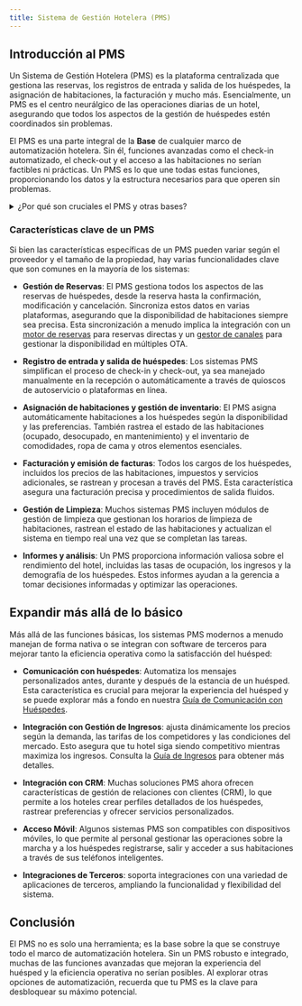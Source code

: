 ```yaml
---
title: Sistema de Gestión Hotelera (PMS)
---
```


## Introducción al PMS

Un Sistema de Gestión Hotelera (PMS) es la plataforma centralizada que gestiona las reservas, los registros de entrada y salida de los huéspedes, la asignación de habitaciones, la facturación y mucho más. Esencialmente, un PMS es el centro neurálgico de las operaciones diarias de un hotel, asegurando que todos los aspectos de la gestión de huéspedes estén coordinados sin problemas.

El PMS es una parte integral de la **Base** de cualquier marco de automatización hotelera. Sin él, funciones avanzadas como el check-in automatizado, el check-out y el acceso a las habitaciones no serían factibles ni prácticas. Un PMS es lo que une todas estas funciones, proporcionando los datos y la estructura necesarios para que operen sin problemas.

<details>
  <summary>¿Por qué son cruciales el PMS y otras bases?</summary>

  Imagina intentar implementar un registro de entrada automático sin un PMS. ¿Cómo sabría el sistema qué huésped está llegando, para qué fechas y a qué habitación está asignado? La misma pregunta surge con el acceso automatizado a las habitaciones: sin un PMS, ¿cómo sabrías qué llave de habitación generar o desactivar? El PMS contiene toda la información crítica necesaria para automatizar estos procesos, lo que lo convierte en un componente indispensable del conjunto tecnológico de cualquier hotel.

  Es posible, por ejemplo, operar utilizando solo dos canales (como Airbnb y Booking.com) sin tu propio sitio web, sincronizando la disponibilidad a través de la funcionalidad iCal. Esta configuración evita efectivamente la necesidad de componentes básicos como un gestor de canales, un PMS y un motor de reservas. Aunque esto puede parecer más simple al principio, complica los esfuerzos de automatización posteriores.

  Por ejemplo, si deseas implementar sistemas de auto check-in, check-out y acceso a habitaciones, estos sistemas tendrían que conectarse directamente a ambos canales para recopilar la información de las reservas. Además, si recibes reservas directas, tendrías que ingresarlas manualmente en uno o más de estos sistemas para asegurarte de que todo esté sincronizado. Este proceso manual no solo aumenta la probabilidad de errores, sino que también disminuye la eficiencia y confiabilidad que se supone que la automatización debe proporcionar. Un PMS robusto elimina estas complicaciones centralizando toda la información de las reservas y haciéndola accesible para todos los demás sistemas automatizados.
  
</details>

### Características clave de un PMS

Si bien las características específicas de un PMS pueden variar según el proveedor y el tamaño de la propiedad, hay varias funcionalidades clave que son comunes en la mayoría de los sistemas:

- **Gestión de Reservas**: El PMS gestiona todos los aspectos de las reservas de huéspedes, desde la reserva hasta la confirmación, modificación y cancelación. Sincroniza estos datos en varias plataformas, asegurando que la disponibilidad de habitaciones siempre sea precisa. Esta sincronización a menudo implica la integración con un [motor de reservas](booking-engine.md) para reservas directas y un [gestor de canales](channel-management.md) para gestionar la disponibilidad en múltiples OTA.

- **Registro de entrada y salida de huéspedes**: Los sistemas PMS simplifican el proceso de check-in y check-out, ya sea manejado manualmente en la recepción o automáticamente a través de quioscos de autoservicio o plataformas en línea.

- **Asignación de habitaciones y gestión de inventario**: El PMS asigna automáticamente habitaciones a los huéspedes según la disponibilidad y las preferencias. También rastrea el estado de las habitaciones (ocupado, desocupado, en mantenimiento) y el inventario de comodidades, ropa de cama y otros elementos esenciales.

- **Facturación y emisión de facturas**: Todos los cargos de los huéspedes, incluidos los precios de las habitaciones, impuestos y servicios adicionales, se rastrean y procesan a través del PMS. Esta característica asegura una facturación precisa y procedimientos de salida fluidos.

- **Gestión de Limpieza**: Muchos sistemas PMS incluyen módulos de gestión de limpieza que gestionan los horarios de limpieza de habitaciones, rastrean el estado de las habitaciones y actualizan el sistema en tiempo real una vez que se completan las tareas.

- **Informes y análisis**: Un PMS proporciona información valiosa sobre el rendimiento del hotel, incluidas las tasas de ocupación, los ingresos y la demografía de los huéspedes. Estos informes ayudan a la gerencia a tomar decisiones informadas y optimizar las operaciones.

## Expandir más allá de lo básico

Más allá de las funciones básicas, los sistemas PMS modernos a menudo manejan de forma nativa o se integran con software de terceros para mejorar tanto la eficiencia operativa como la satisfacción del huésped:

- **Comunicación con huéspedes**: Automatiza los mensajes personalizados antes, durante y después de la estancia de un huésped. Esta característica es crucial para mejorar la experiencia del huésped y se puede explorar más a fondo en nuestra [Guía de Comunicación con Huéspedes](../guest-facing/guest-communication.md).

- **Integración con Gestión de Ingresos**: ajusta dinámicamente los precios según la demanda, las tarifas de los competidores y las condiciones del mercado. Esto asegura que tu hotel siga siendo competitivo mientras maximiza los ingresos. Consulta la [Guía de Ingresos](../operational/revenue-pricing.md) para obtener más detalles.

- **Integración con CRM**: Muchas soluciones PMS ahora ofrecen características de gestión de relaciones con clientes (CRM), lo que permite a los hoteles crear perfiles detallados de los huéspedes, rastrear preferencias y ofrecer servicios personalizados.

- **Acceso Móvil**: Algunos sistemas PMS son compatibles con dispositivos móviles, lo que permite al personal gestionar las operaciones sobre la marcha y a los huéspedes registrarse, salir y acceder a sus habitaciones a través de sus teléfonos inteligentes.

- **Integraciones de Terceros**: soporta integraciones con una variedad de aplicaciones de terceros, ampliando la funcionalidad y flexibilidad del sistema.

## Conclusión

El PMS no es solo una herramienta; es la base sobre la que se construye todo el marco de automatización hotelera. Sin un PMS robusto e integrado, muchas de las funciones avanzadas que mejoran la experiencia del huésped y la eficiencia operativa no serían posibles. Al explorar otras opciones de automatización, recuerda que tu PMS es la clave para desbloquear su máximo potencial.
